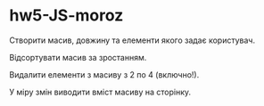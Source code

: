 # hw5-JS-moroz
Створити масив, довжину та елементи якого задає користувач.

Відсортувати масив за зростанням.

Видалити елементи з масиву з 2 по 4 (включно!).

У міру змін виводити вміст масиву на сторінку.
